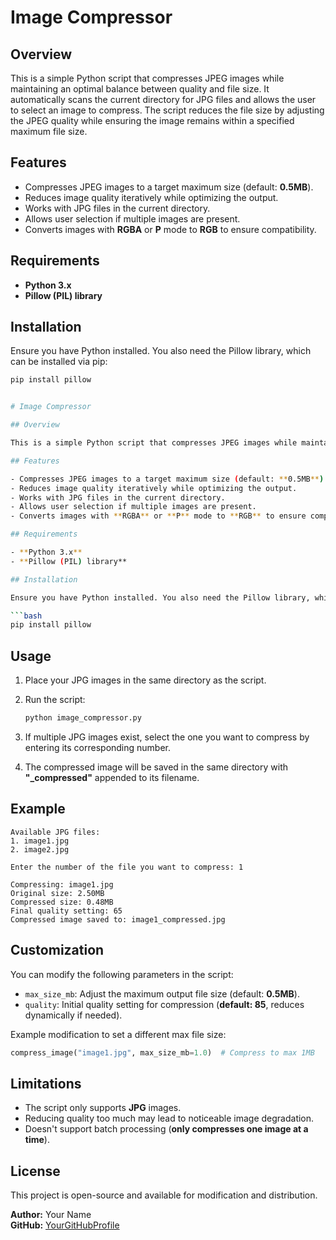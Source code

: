 # Image Compressor

## Overview

This is a simple Python script that compresses JPEG images while maintaining an optimal balance between quality and file size. It automatically scans the current directory for JPG files and allows the user to select an image to compress. The script reduces the file size by adjusting the JPEG quality while ensuring the image remains within a specified maximum file size.

## Features

- Compresses JPEG images to a target maximum size (default: **0.5MB**).
- Reduces image quality iteratively while optimizing the output.
- Works with JPG files in the current directory.
- Allows user selection if multiple images are present.
- Converts images with **RGBA** or **P** mode to **RGB** to ensure compatibility.

## Requirements

- **Python 3.x**
- **Pillow (PIL) library**

## Installation

Ensure you have Python installed. You also need the Pillow library, which can be installed via pip:

```bash
pip install pillow


# Image Compressor

## Overview

This is a simple Python script that compresses JPEG images while maintaining an optimal balance between quality and file size. It automatically scans the current directory for JPG files and allows the user to select an image to compress. The script reduces the file size by adjusting the JPEG quality while ensuring the image remains within a specified maximum file size.

## Features

- Compresses JPEG images to a target maximum size (default: **0.5MB**).
- Reduces image quality iteratively while optimizing the output.
- Works with JPG files in the current directory.
- Allows user selection if multiple images are present.
- Converts images with **RGBA** or **P** mode to **RGB** to ensure compatibility.

## Requirements

- **Python 3.x**
- **Pillow (PIL) library**

## Installation

Ensure you have Python installed. You also need the Pillow library, which can be installed via pip:

```bash
pip install pillow
```

## Usage

1. Place your JPG images in the same directory as the script.
2. Run the script:

   ```bash
   python image_compressor.py
   ```

3. If multiple JPG images exist, select the one you want to compress by entering its corresponding number.
4. The compressed image will be saved in the same directory with **"_compressed"** appended to its filename.

## Example

```
Available JPG files:
1. image1.jpg
2. image2.jpg

Enter the number of the file you want to compress: 1

Compressing: image1.jpg
Original size: 2.50MB
Compressed size: 0.48MB
Final quality setting: 65
Compressed image saved to: image1_compressed.jpg
```

## Customization

You can modify the following parameters in the script:

- `max_size_mb`: Adjust the maximum output file size (default: **0.5MB**).
- `quality`: Initial quality setting for compression (**default: 85**, reduces dynamically if needed).

Example modification to set a different max file size:

```python
compress_image("image1.jpg", max_size_mb=1.0)  # Compress to max 1MB
```

## Limitations

- The script only supports **JPG** images.
- Reducing quality too much may lead to noticeable image degradation.
- Doesn't support batch processing (**only compresses one image at a time**).

## License

This project is open-source and available for modification and distribution.

**Author:** Your Name  
**GitHub:** [YourGitHubProfile](https://github.com/YourGitHubProfile)

